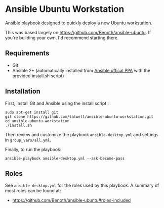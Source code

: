 # Ansible Ubuntu Workstation
Ansible playbook designed to quickly deploy a new Ubuntu workstation.

This was based largely on https://github.com/Benoth/ansible-ubuntu. If you're building your own, I'd recommend starting there.


## Requirements
- Git
- Ansible 2+ (automatically installed from [Ansible offical PPA](https://launchpad.net/~ansible/+archive/ubuntu/ansible) with the provided install.sh script)


## Installation
First, install Git and Ansible using the install script :
```
sudo apt-get install git
git clone https://github.com/tatwell/ansible-ubuntu-workstation.git
cd ansible-ubuntu-workstation
./install.sh
```

Then review and customize the playbook `ansible-desktop.yml` and settings in `group_vars/all.yml`.

Finally, to run the playbook:

    ansible-playbook ansible-desktop.yml --ask-become-pass


## Roles

See `ansible-desktop.yml` for the roles used by this playbook. A summary of most roles can be found at:

- https://github.com/Benoth/ansible-ubuntu#roles-included
